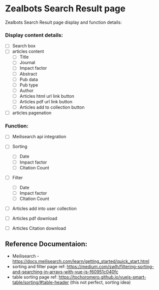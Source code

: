 # Zealbots Search Result page

Zealbots Search Result page display and function details:

### Display content details:
 - [ ] Search box  
 - [ ] articles content
    - [ ] Title 
    - [ ] Journal
    - [ ] Impact factor
    - [ ] Abstract 
    - [ ] Pub data
    - [ ] Pub type
    - [ ] Author
    - [ ] Articles html url link button
    - [ ] Articles pdf url link button
    - [ ] Articles add to collection button
 - [ ] articles pagenation 
    
  ### Function:
 - [ ] Meilisearch api integration
 - [ ] Sorting  
    - [ ] Date 
    - [ ] Impact factor
    - [ ] CItation Count
 - [ ] Filter  
    - [ ] Date 
    - [ ] Impact factor
    - [ ] CItation Count
 - [ ] Articles add into user collection
 - [ ] Articles pdf download 
 - [ ] Articles Citation download
  
  
  
  ## Reference Documentaion:
 * Meilisearch - https://docs.meilisearch.com/learn/getting_started/quick_start.html
 * sorting and filter page ref: https://medium.com/swlh/filtering-sorting-and-searching-in-arrays-with-vue-js-f60951c040fc
 * table sorting page ref: https://tochoromero.github.io/vuejs-smart-table/sorting/#table-header (this not perfect, sorting idea)
   

